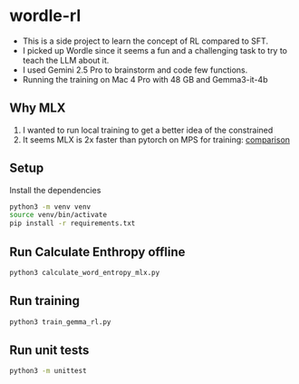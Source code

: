 # wordle-rl
* This is a side project to learn the concept of RL compared to SFT.
* I picked up Wordle since it seems a fun and a challenging task to try to teach the LLM about it.
* I used Gemini 2.5 Pro to brainstorm and code few functions.
* Running the training on Mac 4 Pro with 48 GB and Gemma3-it-4b

## Why MLX

1. I wanted to run local training to get a better idea of the constrained
2. It seems MLX is 2x faster than pytorch on MPS for training: [comparison](https://github.com/ml-explore/mlx/issues/1313)

## Setup

Install the dependencies

```sh
python3 -m venv venv
source venv/bin/activate
pip install -r requirements.txt
```

## Run Calculate Enthropy offline
```sh
python3 calculate_word_entropy_mlx.py
```



## Run training
```sh
python3 train_gemma_rl.py 
```


## Run unit tests
```sh
python3 -m unittest
```
